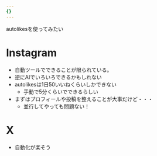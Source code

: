 ```yaml
---
{}
---
```

  

autolikesを使ってみたい

# Instagram

- 自動ツールでできることが限られている。
- 逆にAIでいろいろできるかもしれない
- autolikesは1日50いいねくらいしかできない
    - 手動で5分くらいでできるらしい
- まずはプロフィールや投稿を整えることが大事だけど・・・
    - 並行してやっても問題ない！

  

# X

- 自動化が楽そう